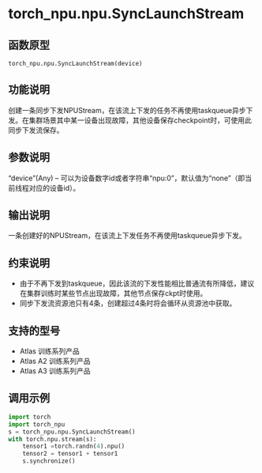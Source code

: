 # torch_npu.npu.SyncLaunchStream

## 函数原型

```
torch_npu.npu.SyncLaunchStream(device)
```

## 功能说明

创建一条同步下发NPUStream，在该流上下发的任务不再使用taskqueue异步下发。在集群场景其中某一设备出现故障，其他设备保存checkpoint时，可使用此同步下发流保存。

## 参数说明

“device”(Any) – 可以为设备数字id或者字符串“npu:0”，默认值为“none”（即当前线程对应的设备id）。

## 输出说明

一条创建好的NPUStream，在该流上下发任务不再使用taskqueue异步下发。

## 约束说明

- 由于不再下发到taskqueue，因此该流的下发性能相比普通流有所降低，建议在集群训练时某些节点出现故障，其他节点保存ckpt时使用。
- 同步下发流资源池只有4条，创建超过4条时将会循环从资源池中获取。

## 支持的型号

- <term> Atlas 训练系列产品</term> 
- <term> Atlas A2 训练系列产品</term> 
- <term> Atlas A3 训练系列产品</term>

## 调用示例

```python
import torch
import torch_npu
s = torch_npu.npu.SyncLaunchStream()
with torch.npu.stream(s):
    tensor1 =torch.randn(4).npu()
    tensor2 = tensor1 + tensor1
    s.synchronize()
```

